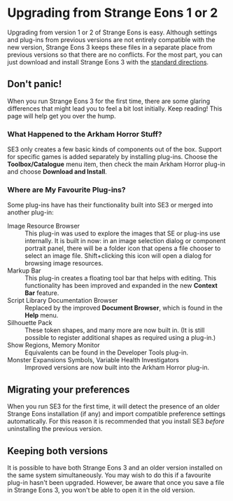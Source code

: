 # Upgrading from Strange Eons 1 or 2

Upgrading from version 1 or 2 of Strange Eons is easy. Although settings and plug-ins from previous versions are not entirely compatible with the new version, Strange Eons 3 keeps these files in a separate place from previous versions so that there are no conflicts. For the most part, you can just download and install Strange Eons 3 with the [standard directions](um-install-intro.md).

## Don't panic!

When you run Strange Eons 3 for the first time, there are some glaring differences that might lead you to feel a bit lost initially. Keep reading! This page will help get you over the hump.

### What Happened to the Arkham Horror Stuff?

SE3 only creates a few basic kinds of components out of the box. Support for specific games is added separately by installing plug-ins. Choose the **Toolbox/Catalogue** menu item, then check the main Arkham Horror plug-in and choose **Download and Install**.

### Where are My Favourite Plug-ins?

Some plug-ins have has their functionality built into SE3 or merged into another plug-in:

<dl>
<dt>Image Resource Browser</dt>
<dd>This plug-in was used to explore the images that SE or plug-ins use internally. It is built in now: in an image selection dialog or component portrait panel, there will be a folder icon that opens a file chooser to select an image file. Shift+clicking this icon will open a dialog for browsing image resources.</dd>   <dt>Markup Bar</dt>
<dd>This plug-in creates a floating tool bar that helps with editing. This functionality has been improved and expanded in the new <strong>Context Bar</strong> feature.</dd>
<dt>Script Library Documentation Browser</dt>
<dd>Replaced by the improved <strong>Document Browser</strong>, which is found in the <strong>Help</strong> menu.</dd>
<dt>Silhouette Pack</dt>
<dd>These token shapes, and many more are now built in. (It is still possible to register additional shapes as required using a plug-in.)</dd>
<dt>Show Regions, Memory Monitor</dt>
<dd>Equivalents can be found in the Developer Tools plug-in.</dd>
<dt>Monster Expansions Symbols, Variable Health Investigators</dt>
<dd>Improved versions are now built into the Arkham Horror plug-in.</dd>
</dl>

## Migrating your preferences

When you run SE3 for the first time, it will detect the presence of an older Strange Eons installation (if any) and import compatible preference settings automatically. For this reason it is recommended that you install SE3 *before* uninstalling the previous version.

## Keeping both versions

It is possible to have both Strange Eons 3 and an older version installed on the same system simultaneously. You may wish to do this if a favourite plug-in hasn't been upgraded. However, be aware that once you save a file in Strange Eons 3, you won't be able to open it in the old version.
